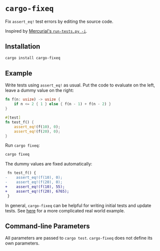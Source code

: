 # `cargo-fixeq`

Fix `assert_eq!` test errors by editing the source code.

Inspired by [Mercurial's `run-tests.py -i`](https://www.mercurial-scm.org/repo/hg/rev/02e9355c3420).

## Installation

```bash
cargo install cargo-fixeq
```

## Example

Write tests using `assert_eq!` as usual. Put the code to evaluate on the left, leave a dummy value on the right: 

```rust
fn f(n: usize) -> usize {
    if n <= 2 { 1 } else { f(n - 1) + f(n - 2) }
}

#[test]
fn test_f() {
    assert_eq!(f(10), 0);
    assert_eq!(f(20), 0);
}
```

Run `cargo fixeq`:

```bash
cargo fixeq
```

The dummy values are fixed automatically:

```diff
 fn test_f() {
-    assert_eq!(f(10), 0);
-    assert_eq!(f(20), 0);
+    assert_eq!(f(10), 55);
+    assert_eq!(f(20), 6765);
 }
```

In general, `cargo-fixeq` can be helpful for writing initial tests and update tests. See [here](https://github.com/facebookexperimental/eden/blob/213b3f086c349e84871add20ac8b5641397c62bf/eden/scm/lib/renderdag/src/box_drawing.rs#L321-L340) for a more complicated real world example.

## Command-line Parameters

All parameters are passed to `cargo test`. `cargo-fixeq` does not define its own parameters.

